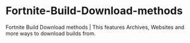 # Fortnite-Build-Download-methods
Fortnite Build Download methods | This features Archives, Websites and more ways to download builds from.

